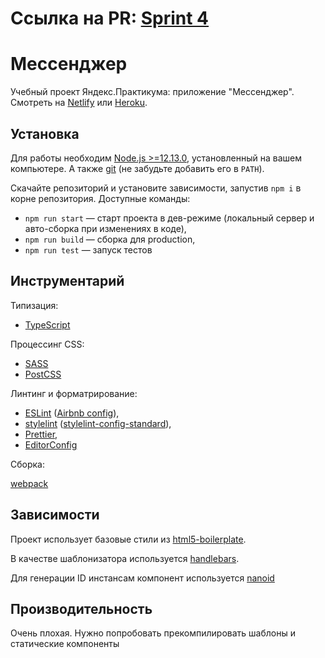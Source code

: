 # Ссылка на PR: [Sprint 4](https://github.com/andreyvolokitin/middle.messenger.praktikum.yandex/pull/5)

# Мессенджер

Учебный проект Яндекс.Практикума: приложение "Мессенджер". Смотреть на [Netlify](https://keen-northcutt-57a9f4.netlify.app) или [Heroku](https://immense-scrubland-27655.herokuapp.com).

## Установка

Для работы необходим [Node.js >=12.13.0](https://nodejs.org/en/), установленный на вашем компьютере. А также [git](https://git-scm.com/downloads) (не забудьте добавить его в `PATH`).

Скачайте репозиторий и установите зависимости, запустив `npm i` в корне репозитория. Доступные команды: 
- `npm run start` — старт проекта в дев-режиме (локальный сервер и авто-сборка при изменениях в коде),
- `npm run build` — сборка для production,
- `npm run test` — запуск тестов

## Инструментарий

Типизация:
- [TypeScript](https://www.typescriptlang.org/)

Процессинг CSS:
- [SASS](https://sass-lang.com/)
- [PostCSS](https://github.com/postcss/postcss)

Линтинг и форматрирование: 
- [ESLint](https://eslint.org/) ([Airbnb config](https://github.com/airbnb/javascript)), 
- [stylelint](https://stylelint.io/) ([stylelint-config-standard](https://github.com/stylelint/stylelint-config-standard#readme)), 
- [Prettier](https://prettier.io/), 
- [EditorConfig](https://editorconfig.org/)

Сборка:

[webpack](https://webpack.js.org/)

## Зависимости

Проект использует базовые стили из [html5-boilerplate](https://github.com/h5bp/html5-boilerplate).

В качестве шаблонизатора используется [handlebars](https://handlebarsjs.com/).

Для генерации ID инстансам компонент используется [nanoid](https://github.com/ai/nanoid)

## Производительность

Очень плохая. Нужно попробовать прекомпилировать шаблоны и статические компоненты
